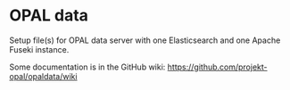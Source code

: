 # OPAL data

Setup file(s) for OPAL data server with one Elasticsearch and one Apache Fuseki instance.

Some documentation is in the GitHub wiki: https://github.com/projekt-opal/opaldata/wiki
